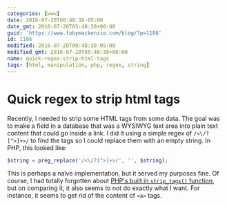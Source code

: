 ```yaml
---
categories: [www]
date: 2016-07-20T00:48:38-05:00
date_gmt: 2016-07-20T05:48:38+00:00
guid: 'https://www.tobymackenzie.com/blog/?p=1186'
id: 1186
modified: 2016-07-20T00:48:38-05:00
modified_gmt: 2016-07-20T05:48:38+00:00
name: quick-regex-strip-html-tags
tags: [html, manipulation, php, regex, string]
---
```


Quick regex to strip html tags
==============================

Recently, I needed to strip some HTML tags from some data.  The goal was to make a field in a database that was a WYSIWYG text area into plain text content that could go inside a link.  I did it using a simple regex of `/<\/?[^>]+>/` to find the tags so I could replace them with an empty string.  In PHP, this looked like:

``` php
$string = preg_replace('/<\/?[^>]+>/', '', $string);
```

This is perhaps a naïve implementation, but it served my purposes fine.  Of course, I had totally forgotten about [PHP's built in `strip_tags()` function](http://php.net/manual/en/function.strip-tags.php), but on comparing it, it also seems to not do exactly what I want.  For instance, it seems to get rid of the content of `<a>` tags.
